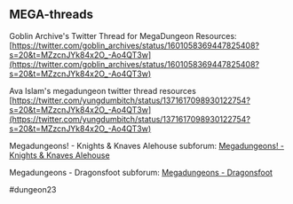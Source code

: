 ## MEGA-threads

Goblin Archive's Twitter Thread for MegaDungeon Resources:
[https://twitter.com/goblin_archives/status/1601058369447825408?s=20&t=MZzcnJYk84x2O_-Ao4QT3w](https://twitter.com/goblin_archives/status/1601058369447825408?s=20&t=MZzcnJYk84x2O_-Ao4QT3w)  

Ava Islam's megadungeon twitter thread resources 
[https://twitter.com/yungdumbitch/status/1371617098930122754?s=20&t=MZzcnJYk84x2O_-Ao4QT3w](https://twitter.com/yungdumbitch/status/1371617098930122754?s=20&t=MZzcnJYk84x2O_-Ao4QT3w)  

Megadungeons! - Knights & Knaves Alehouse subforum:
[Megadungeons! - Knights & Knaves Alehouse](https://www.knights-n-knaves.com/phpbb3/viewforum.php?f=28&sid=20f53bef870e506735994bc117ff3216)

Megadungeons - Dragonsfoot subforum: 
[Megadungeons - Dragonsfoot](https://www.dragonsfoot.org/forums/viewforum.php?f=127&sid=d949d3f41bd93f09ba330a253efa9df3)


#dungeon23 